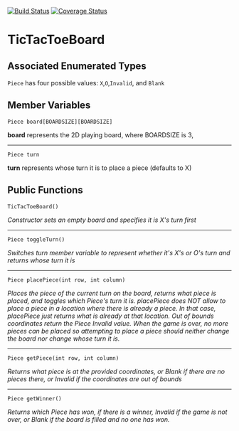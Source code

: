 [![Build Status](https://travis-ci.org/rlamug/TicTacToeBoard.svg?branch=master)](https://travis-ci.org/rlamug/TicTacToeBoard)
[![Coverage Status](https://coveralls.io/repos/github/rlamug/TicTacToeBoard/badge.svg?branch=master)](https://coveralls.io/github/rlamug/TicTacToeBoard?branch=master)

# TicTacToeBoard

## Associated Enumerated Types
`Piece` has four possible values: `X`,`O`,`Invalid`, and `Blank`

## Member Variables
`Piece board[BOARDSIZE][BOARDSIZE]` 

**board** represents the 2D playing board, where BOARDSIZE is 3, 
___
`Piece turn` 

**turn** represents whose turn it is to place a piece (defaults to X)
  	
## Public Functions
`TicTacToeBoard()`

*Constructor sets an empty board and specifies it is X's turn first*
___

`Piece toggleTurn()`

*Switches turn member variable to represent whether it's X's or O's turn
and returns whose turn it is*
___


`Piece placePiece(int row, int column)`

*Places the piece of the current turn on the board, returns what
piece is placed, and toggles which Piece's turn it is. placePiece does 
NOT allow to place a piece in a location where there is already a piece.
In that case, placePiece just returns what is already at that location. 
Out of bounds coordinates return the Piece Invalid value. When the game
is over, no more pieces can be placed so attempting to place a piece
should neither change the board nor change whose turn it is.* 
___

`Piece getPiece(int row, int column)`

*Returns what piece is at the provided coordinates, or Blank if there
are no pieces there, or Invalid if the coordinates are out of bounds*
___

`Piece getWinner()`

*Returns which Piece has won, if there is a winner, Invalid if the game
is not over, or Blank if the board is filled and no one has won.*